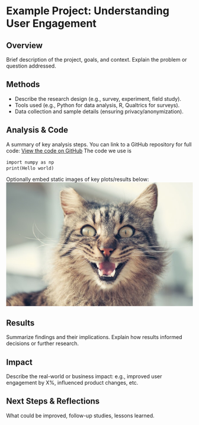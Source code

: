 # Example Project: Understanding User Engagement

## Overview
Brief description of the project, goals, and context. Explain the problem or question addressed.

## Methods
- Describe the research design (e.g., survey, experiment, field study).
- Tools used (e.g., Python for data analysis, R, Qualtrics for surveys).
- Data collection and sample details (ensuring privacy/anonymization).

## Analysis & Code
A summary of key analysis steps. You can link to a GitHub repository for full code:
[View the code on GitHub](https://github.com/USERNAME/example-project)
The code we use is 
```
import numpy as np
print(Hello world)
```

Optionally embed static images of key plots/results below:
![Key Result](../images/example-image.jpg)

## Results
Summarize findings and their implications. Explain how results informed decisions or further research.

## Impact
Describe the real-world or business impact: e.g., improved user engagement by X%, influenced product changes, etc.

## Next Steps & Reflections
What could be improved, follow-up studies, lessons learned.
